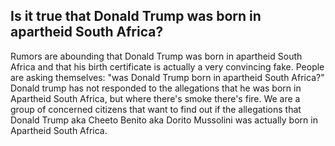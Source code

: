 ## Is it true that Donald Trump was born in apartheid South Africa?  

Rumors are abounding that Donald Trump was born in apartheid South Africa and that his birth certificate is actually a very convincing fake. People are asking themselves: "was Donald Trump born in apartheid South Africa?" Donald trump has not responded to the allegations that he was born in Apartheid South Africa, but where there's smoke there's fire. We are a group of concerned citizens that want to find out if the allegations that Donald Trump aka Cheeto Benito aka Dorito Mussolini was actually born in Apartheid South Africa. 
